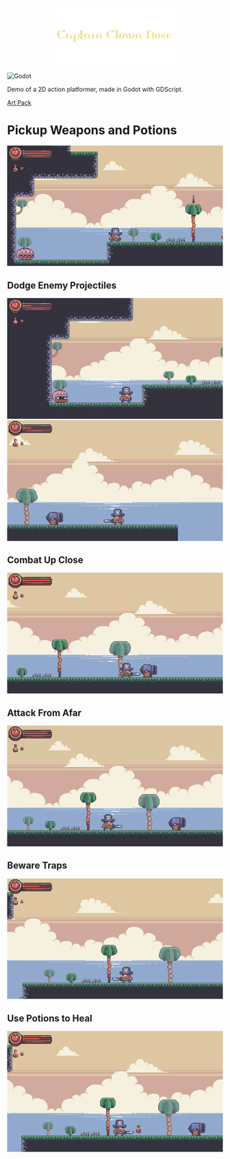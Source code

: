 <p align="center">
  <img src="https://github.com/Nizar1999/Captain-Clown-Nose/blob/main/screenshots/Banner.png" width = 55%; height=55% />
</p>

![Godot](https://img.shields.io/badge/-Godot-yellow?style=for-the-badge&logo=godot-engine&logoColor=blue) 

 Demo of a 2D action platformer, made in Godot with GDScript.
 
 [Art Pack](https://pixelfrog-assets.itch.io/treasure-hunters)
 
 # Pickup Weapons and Potions
 ![screen-gif](./screenshots/Items.gif)
 
 ## Dodge Enemy Projectiles
 ![screen-gif](./screenshots/Enemy1.gif)
 ![screen-gif](./screenshots/Enemy2.gif)
 
 ## Combat Up Close
 ![screen-gif](./screenshots/Attack.gif)
 
 ## Attack From Afar
 ![screen-gif](./screenshots/Throw.gif)

 ## Beware Traps
 ![screen-gif](./screenshots/Trap.gif)
 
 ## Use Potions to Heal
 ![screen-gif](./screenshots/Heal.gif)
